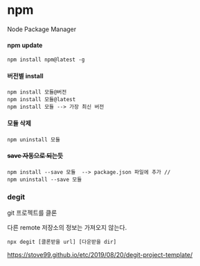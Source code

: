 # npm

Node Package Manager



#### npm update

```
npm install npm@latest -g
```



#### 버전별 install

```
npm install 모듈@버전
npm install 모듈@latest
npm install 모듈 --> 가장 최신 버전
```



#### 모듈 삭제

```
npm uninstall 모듈
```



#### ~~save 자동으로 되는듯~~

````
npm install --save 모듈  --> package.json 파일에 추가 // 
npm uninstall --save 모듈
````



### degit

git 프로젝트를 클론

다른 remote 저장소의 정보는 가져오지 않는다.

`npx degit [클론받을 url] [다운받을 dir]`

https://stove99.github.io/etc/2019/08/20/degit-project-template/